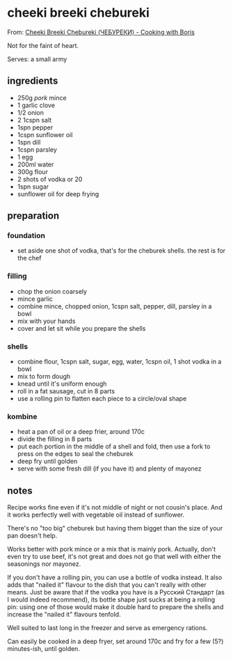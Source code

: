 # cheeki breeki chebureki

From: [Cheeki Breeki Chebureki (ЧЕБУРЕКИ) - Cooking with Boris](https://youtu.be/x9NEXPoepO4)

Not for the faint of heart.

Serves: a small army

## ingredients

- 250g *pork* mince
- 1 garlic clove
- 1/2 onion
- 2 1cspn salt
- 1spn pepper
- 1cspn sunflower oil
- 1spn dill
- 1cspn parsley
- 1 egg
- 200ml water
- 300g flour
- 2 shots of vodka or 20
- 1spn sugar
- sunflower oil for deep frying

## preparation

### foundation

- set aside one shot of vodka, that's for the cheburek shells. the rest is for the chef

### filling

- chop the onion coarsely
- mince garlic
- combine mince, chopped onion, 1cspn salt, pepper, dill, parsley in a bowl
- mix with your hands
- cover and let sit while you prepare the shells

### shells

- combine flour, 1cspn salt, sugar, egg, water, 1cspn oil, 1 shot vodka in a bowl
- mix to form dough
- knead until it's uniform enough
- roll in a fat sausage, cut in 8 parts
- use a rolling pin to flatten each piece to a circle/oval shape

### kombine

- heat a pan of oil or a deep frier, around 170c
- divide the filling in 8 parts
- put each portion in the middle of a shell and fold, then use a fork to press on the edges to seal the cheburek
- deep fry until golden
- serve with some fresh dill (if you have it) and plenty of mayonez

## notes

Recipe works fine even if it's not middle of night or not cousin's place. And it works perfectly well with vegetable oil instead of sunflower.

There's no "too big" cheburek but having them bigget than the size of your pan doesn't help.

Works better with pork mince or a mix that is mainly pork. Actually, don't even try to use beef, it's not great and does not go that well with either the seasonings nor mayonez.

If you don't have a rolling pin, you can use a bottle of vodka instead. It also adds that "nailed it" flavour to the dish that you can't really with other means.
Just be aware that if the vodka you have is a Русский Стандарт (as I would indeed recommend), its bottle shape just sucks at being a rolling pin: using one of those would make it double hard to prepare the shells and increase the "nailed it" flavours tenfold.

Well suited to last long in the freezer and serve as emergency rations.

Can easily be cooked in a deep fryer, set around 170c and fry for a few (5?) minutes-ish, until golden.
